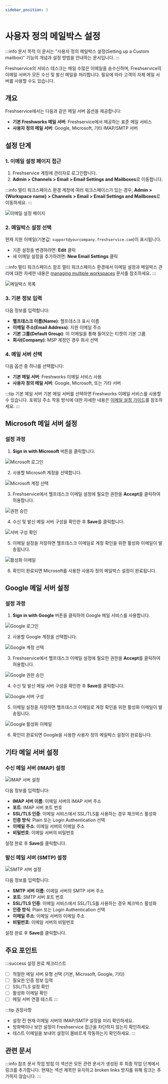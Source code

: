 ```yaml
---
sidebar_position: 3
---
```


# 사용자 정의 메일박스 설정

:::info 문서 목적
이 문서는 "사용자 정의 메일박스 설정(Setting up a Custom mailbox)" 기능의 개념과 설정 방법을 안내하는 문서입니다.
:::

Freshservice의 서비스 데스크는 매일 수많은 이메일을 송수신하며, Freshservice의 이메일 서버가 모든 수신 및 발신 메일을 처리합니다. 필요에 따라 고객의 자체 메일 서버를 사용할 수도 있습니다.

## 개요

Freshservice에서는 다음과 같은 메일 서버 옵션을 제공합니다:

- **기본 Freshworks 메일 서버**: Freshservice에서 제공하는 표준 메일 서비스
- **사용자 정의 메일 서버**: Google, Microsoft, 기타 IMAP/SMTP 서버

## 설정 단계

### 1. 이메일 설정 페이지 접근

1. Freshservice 계정에 관리자로 로그인합니다.
2. **Admin > Channels > Email > Email Settings and Mailboxes**로 이동합니다.

:::info 멀티 워크스페이스 환경
계정에 여러 워크스페이스가 있는 경우, **Admin > &#123;Workspace name&#125; > Channels > Email > Email Settings and Mailboxes**로 이동하세요.
:::

![이메일 설정 페이지](https://s3.amazonaws.com/cdn.freshdesk.com/data/helpdesk/attachments/production/50010035546/original/E_ewQqrPnuhtYjhHPw104MKxz3hztCqNnA.png?1699856659)

### 2. 메일박스 설정 선택

현재 지원 이메일(기본값: `support@yourcompany.freshservice.com`)이 표시됩니다.

- 기존 설정을 변경하려면: **Edit** 클릭
- 새 이메일 설정을 추가하려면: **New Email Settings** 클릭

:::info 멀티 워크스페이스 참조
멀티 워크스페이스 환경에서 이메일 설정과 메일박스 관리에 대한 자세한 내용은 [managing multiple workspaces](https://support.freshservice.com/en/support/solutions/articles/50000005585) 문서를 참조하세요.
:::

![메일박스 목록](https://s3.amazonaws.com/cdn.freshdesk.com/data/helpdesk/attachments/production/50001806182/original/mg3iCTGDRDAiaz9Wh6yyl6wg8MKIPsnmag.png?1601389799)

### 3. 기본 정보 입력

다음 정보를 입력합니다:

- **헬프데스크 이름(Name)**: 헬프데스크 표시 이름
- **이메일 주소(Email Address)**: 지원 이메일 주소
- **기본 그룹(Default Group)**: 이 이메일을 통해 들어오는 티켓의 기본 그룹
- **회사(Company)**: MSP 계정인 경우 회사 선택

### 4. 메일 서버 선택

다음 옵션 중 하나를 선택합니다:

- **기본 메일 서버**: Freshworks 이메일 서비스 사용
- **사용자 정의 메일 서버**: Google, Microsoft, 또는 기타 서버

:::tip 기본 메일 서버
기본 메일 서버를 선택하면 Freshworks 이메일 서비스를 사용할 수 있습니다. 포워딩 주소 작동 방식에 대한 자세한 내용은 [이메일 설정 가이드](https://support.freshservice.com/support/solutions/articles/154123-setting-up-your-support-email)를 참조하세요.
:::

## Microsoft 메일 서버 설정

### 설정 과정

1. **Sign in with Microsoft** 버튼을 클릭합니다.

![Microsoft 로그인](https://s3.amazonaws.com/cdn.freshdesk.com/data/helpdesk/attachments/production/50002942827/original/riVgMQ2Xu5_KVKi2q7GvAdhQGcM_6Zq3Hg.png?1620206065)

2. 사용할 Microsoft 계정을 선택합니다.

![Microsoft 계정 선택](https://s3.amazonaws.com/cdn.freshdesk.com/data/helpdesk/attachments/production/50003385204/original/WheMQNGBol6lhYa6mijD6j3_SvDnAVVQDg.png?1626416433)

3. Freshservice에서 헬프데스크 이메일 설정에 필요한 권한을 **Accept**를 클릭하여 허용합니다.

![권한 승인](https://s3.amazonaws.com/cdn.freshdesk.com/data/helpdesk/attachments/production/50001806197/original/PvoHxQOcUMHUYvAUdStpWTWIOfV7qN4wMA.png?1601389932)

4. 수신 및 발신 메일 서버 구성을 확인한 후 **Save**를 클릭합니다.

![서버 구성 확인](https://s3.amazonaws.com/cdn.freshdesk.com/data/helpdesk/attachments/production/50001806212/original/BGgagyZZWD1Asx51KFmNACGz6JthySf93g.png?1601389994)

5. 이메일 설정을 저장하면 헬프데스크 이메일로 계정 확인을 위한 활성화 이메일이 발송됩니다.

![활성화 이메일](https://s3.amazonaws.com/cdn.freshdesk.com/data/helpdesk/attachments/production/50001806213/original/YzKShfp_wOSKQnPRsXo6XsUSLxf-Iyv-pg.png?1601390014)

6. 확인이 완료되면 Microsoft를 사용한 사용자 정의 메일박스 설정이 완료됩니다.

## Google 메일 서버 설정

### 설정 과정

1. **Sign in with Google** 버튼을 클릭하여 Google 메일 서비스를 사용합니다.

![Google 로그인](https://s3.amazonaws.com/cdn.freshdesk.com/data/helpdesk/attachments/production/50002942786/original/hn44sKeGNxKQk2YTojZWcBgRxnItv76k-g.png?1620205873)

2. 사용할 Google 계정을 선택합니다.

![Google 계정 선택](https://s3.amazonaws.com/cdn.freshdesk.com/data/helpdesk/attachments/production/50002942793/original/9npXaXxnOH1_LoauSygpFOxGkSZybr5dSA.png?1620205909)

3. Freshservice에서 헬프데스크 이메일 설정에 필요한 권한을 **Accept**를 클릭하여 허용합니다.

![Google 권한 승인](https://s3.amazonaws.com/cdn.freshdesk.com/data/helpdesk/attachments/production/50002942801/original/O94AlyXGFB7SQ7PjMkHWpb8USx6vvpzANA.png?1620205934)

4. 수신 및 발신 메일 서버 구성을 확인한 후 **Save**를 클릭합니다.

![Google 서버 구성](https://s3.amazonaws.com/cdn.freshdesk.com/data/helpdesk/attachments/production/50002942815/original/RbufGSJMyfmwhVWv1Vb-wriT1Dw4flbiIQ.png?1620206022)

5. 이메일 설정을 저장하면 헬프데스크 이메일로 계정 확인을 위한 활성화 이메일이 발송됩니다.

![Google 활성화 이메일](https://s3.amazonaws.com/cdn.freshdesk.com/data/helpdesk/attachments/production/50002942811/original/ieWnH8Pb_GfYXjXmWHC93ssgCE4oxRaSGw.png?1620205987)

6. 확인이 완료되면 Google을 사용한 사용자 정의 메일박스 설정이 완료됩니다.

## 기타 메일 서버 설정

### 수신 메일 서버 (IMAP) 설정

![IMAP 서버 설정](https://s3.amazonaws.com/cdn.freshdesk.com/data/helpdesk/attachments/production/50001806214/original/DZJ2SJCiG7ynZdNYo12oM6p897N4ln1fYg.png?1601390046)

다음 정보를 입력합니다:

- **IMAP 서버 이름**: 이메일 서버의 IMAP 서버 주소
- **포트**: IMAP 서버 포트 번호
- **SSL/TLS 인증**: 이메일 서비스에서 SSL/TLS를 사용하는 경우 체크박스 활성화
- **인증 방식**: Plain 또는 Login Authentication 선택
- **이메일 주소**: 이메일 서버의 이메일 주소
- **비밀번호**: 이메일 서버의 비밀번호

설정 완료 후 **Save**를 클릭합니다.

### 발신 메일 서버 (SMTP) 설정

![SMTP 서버 설정](https://s3.amazonaws.com/cdn.freshdesk.com/data/helpdesk/attachments/production/50001806217/original/RyhZAnpHZxLhF7iFINoD5cyn9Um_It-HZQ.png?1601390079)

다음 정보를 입력합니다:

- **SMTP 서버 이름**: 이메일 서버의 SMTP 서버 주소
- **포트**: SMTP 서버 포트 번호
- **SSL/TLS 인증**: 이메일 서비스에서 SSL/TLS를 사용하는 경우 체크박스 활성화
- **인증 방식**: Plain 또는 Login Authentication 선택
- **이메일 주소**: 이메일 서버의 이메일 주소
- **비밀번호**: 이메일 서버의 비밀번호

설정 완료 후 **Save**를 클릭합니다.

## 주요 포인트

:::success 설정 완료 체크리스트
- [ ] 적절한 메일 서버 유형 선택 (기본, Microsoft, Google, 기타)
- [ ] 필요한 인증 정보 입력
- [ ] SSL/TLS 설정 확인
- [ ] 활성화 이메일 확인
- [ ] 메일 서버 연결 테스트
:::

:::tip 권장사항
- 설정 전 현재 이메일 서버의 IMAP/SMTP 설정을 미리 확인하세요.
- 방화벽이나 보안 설정이 Freshservice 접근을 차단하지 않는지 확인하세요.
- 테스트 이메일을 보내어 설정이 올바르게 작동하는지 확인하세요.
:::

## 관련 문서

:::info 참조 문서 작업 방침
이 섹션은 모든 관련 문서가 생성된 후 최종 작업 단계에서 링크를 추가합니다.
현재는 섹션 제목만 유지하고 broken links 방지를 위해 링크는 추가하지 않습니다.
:::

<!-- 최종 작업 시 아래 형태로 추가:
- [이메일 채널 관리](./email-channel-management)
- [메일 템플릿 설정](./email-template-setup)
- [다중 워크스페이스 관리](./multi-workspace-management)
-->
